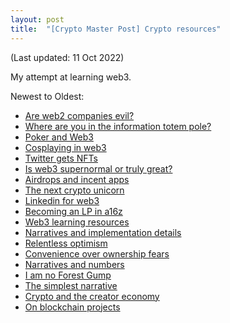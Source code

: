 ```yaml
---
layout: post
title:  "[Crypto Master Post] Crypto resources"
---
```


(Last updated: 11 Oct 2022)

My attempt at learning web3.

Newest to Oldest:
- [Are web2 companies evil?](https://manassaloi.com/2022/02/16/web2-evil.html)
- [Where are you in the information totem pole?](https://manassaloi.com/2022/02/04/bird-centipede.html)
- [Poker and Web3](https://manassaloi.com/2022/02/03/poker-web3.html)
- [Cosplaying in web3](https://manassaloi.com/2022/02/01/cosplaying-web3.html)
- [Twitter gets NFTs](https://manassaloi.com/2022/01/17/twitter-nft.html)
- [Is web3 supernormal or truly great?](https://manassaloi.com/2022/01/03/supernormal-great-web3.html)
- [Airdrops and incent apps](https://manassaloi.com/2021/12/25/airdrops-incent-apps.html)
- [The next crypto unicorn](https://manassaloi.com/2021/12/24/next-crypto-unicorn.html)
- [Linkedin for web3](https://manassaloi.com/2021/12/17/linkedin-web3.html)
- [Becoming an LP in a16z](https://manassaloi.com/2021/12/16/lp-a16z.html)
- [Web3 learning resources](https://manassaloi.com/2021/11/21/crypto-learning-list.html)
- [Narratives and implementation details](https://manassaloi.com/2021/11/17/narrative-implementation-details.html)
- [Relentless optimism](https://manassaloi.com/2021/11/15/relentless-optimism.html)
- [Convenience over ownership fears](https://manassaloi.com/2021/11/03/ownership-convenience.html)
- [Narratives and numbers](https://manassaloi.com/2021/11/01/narratives-numbers.html)
- [I am no Forest Gump](https://manassaloi.com/2021/10/05/no-forest-gump.html)
- [The simplest narrative](https://manassaloi.com/2021/10/01/simplest-narrative.html)
- [Crypto and the creator economy](https://manassaloi.com/2021/09/30/creator-economy-crypto.html)
- [On blockchain projects](https://manassaloi.com/2017/01/22/why-i-am-not-crazy-about-blockchain-yet.html)
